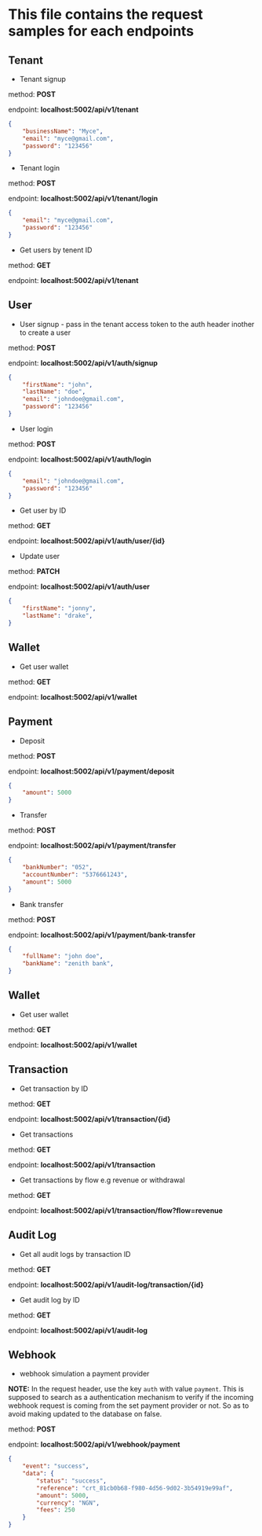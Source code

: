 # This file contains the request samples for each endpoints

## Tenant
- Tenant signup

method: **POST**

endpoint: **localhost:5002/api/v1/tenant**

```json
{
    "businessName": "Myce",
    "email": "myce@gmail.com",
    "password": "123456"
}
```
- Tenant login
  
method: **POST**

endpoint: **localhost:5002/api/v1/tenant/login**

```json
{
    "email": "myce@gmail.com",
    "password": "123456"
}
```

- Get users by tenent ID

method: **GET**

endpoint: **localhost:5002/api/v1/tenant**

## User
- User signup - pass in the tenant access token to the auth header inother to create a user

method: **POST**

endpoint: **localhost:5002/api/v1/auth/signup**

```json
{
    "firstName": "john",
    "lastName": "doe",
    "email": "johndoe@gmail.com",
    "password": "123456"
}
```

- User login

method: **POST**

endpoint: **localhost:5002/api/v1/auth/login**

```json
{
    "email": "johndoe@gmail.com",
    "password": "123456"
}
```

- Get user by ID

method: **GET**

endpoint: **localhost:5002/api/v1/auth/user/{id}**

- Update user

method: **PATCH**

endpoint: **localhost:5002/api/v1/auth/user**

```json
{
    "firstName": "jonny",
    "lastName": "drake",
}
```

## Wallet
- Get user wallet

method: **GET**

endpoint: **localhost:5002/api/v1/wallet**

## Payment
- Deposit

method: **POST**

endpoint: **localhost:5002/api/v1/payment/deposit**

```json
{
    "amount": 5000
}
```

- Transfer

method: **POST**

endpoint: **localhost:5002/api/v1/payment/transfer**

```json
{
    "bankNumber": "052",
    "accountNumber": "5376661243",
    "amount": 5000
}
```

- Bank transfer

method: **POST**

endpoint: **localhost:5002/api/v1/payment/bank-transfer**

```json
{
    "fullName": "john doe",
    "bankName": "zenith bank",
}
```

## Wallet
- Get user wallet

method: **GET**

endpoint: **localhost:5002/api/v1/wallet**

## Transaction
- Get transaction by ID

method: **GET**

endpoint: **localhost:5002/api/v1/transaction/{id}**

- Get transactions

method: **GET**

endpoint: **localhost:5002/api/v1/transaction**

- Get transactions by flow e.g revenue or withdrawal

method: **GET**

endpoint: **localhost:5002/api/v1/transaction/flow?flow=revenue**

## Audit Log
- Get all audit logs by transaction ID

method: **GET**

endpoint: **localhost:5002/api/v1/audit-log/transaction/{id}**

- Get audit log by ID

method: **GET**

endpoint: **localhost:5002/api/v1/audit-log**

## Webhook
- webhook simulation a payment provider

**NOTE:** In the request header, use the key `auth` with value `payment`. This is supposed to search as a authentication mechanism to verify if the incoming webhook request is coming from the set payment provider or not. So as to avoid making updated to the database on false.

method: **POST**

endpoint: **localhost:5002/api/v1/webhook/payment**

```json
{
    "event": "success",
    "data": {
        "status": "success",
        "reference": "crt_81cb0b68-f980-4d56-9d02-3b54919e99af",
        "amount": 5000,
        "currency": "NGN",
        "fees": 250
    }
}
```
